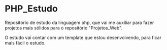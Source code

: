 # PHP_Estudo
Repositório de estudo da linguagem php, que vai me auxiliar para fazer projetos mais sólidos para o repositório "Projetos_Web".


O estudo vai contar com um template que estou desenvolvendo, para ficar mais fácil o estudo.
